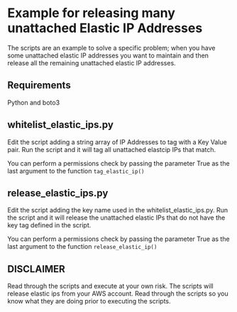 # Example for releasing many unattached Elastic IP Addresses

The scripts are an example to solve a specific problem; when you have some unattached elastic IP addresses you want to
maintain and then release all the remaining unattached elastic IP addresses.

## Requirements

Python and boto3
## whitelist_elastic_ips.py

Edit the script adding a string array of IP Addresses to tag with a Key Value pair. Run the script and it will
tag all unattached elastcip IPs that match.

You can perform a permissions check by passing the parameter True as the last argument to the function
`tag_elastic_ip()`

## release_elastic_ips.py

Edit the script adding the key name used in the whitelist_elastic_ips.py. Run the script and it will release the
unattached elastic IPs that do not have the key tag defined in the script.

You can perform a permissions check by passing the parameter True as the last argument to the function
`release_elastic_ip()`

## DISCLAIMER

Read through the scripts and execute at your own risk. The scripts will release elastic ips from your AWS account.
Read through the scripts so you know what they are doing prior to executing the scripts.
